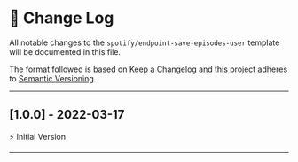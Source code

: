 # 📣 Change Log
All notable changes to the `spotify/endpoint-save-episodes-user` template will be documented in this file.

The format followed is based on [Keep a Changelog](http://keepachangelog.com/) and this project adheres to [Semantic Versioning](http://semver.org/).

---
 
## [1.0.0] - 2022-03-17
 
⚡️ Initial Version
 
---
